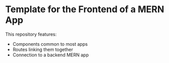 # Template for the Frontend of a MERN App
This repository features:
- Components common to most apps
- Routes linking them together
- Connection to a backend MERN app